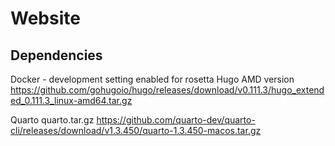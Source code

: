 # Website

## Dependencies

Docker - development setting enabled for rosetta
Hugo AMD version
https://github.com/gohugoio/hugo/releases/download/v0.111.3/hugo_extended_0.111.3_linux-amd64.tar.gz

Quarto
quarto.tar.gz https://github.com/quarto-dev/quarto-cli/releases/download/v1.3.450/quarto-1.3.450-macos.tar.gz